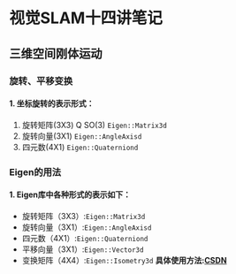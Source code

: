 # 视觉SLAM十四讲笔记

## 三维空间刚体运动

### 旋转、平移变换

#### 1. 坐标旋转的表示形式：

1. 旋转矩阵(3X3)  Q  SO(3)  `Eigen::Matrix3d`
2. 旋转向量(3X1)  `Eigen::AngleAxisd`
3. 四元数(4X1)  `Eigen::Quaterniond`


### Eigen的用法

#### 1. Eigen库中各种形式的表示如下：

* 旋转矩阵（3X3）:`Eigen::Matrix3d`
* 旋转向量（3X1）:`Eigen::AngleAxisd`
* 四元数（4X1）:`Eigen::Quaterniond`
* 平移向量（3X1）:`Eigen::Vector3d`
* 变换矩阵（4X4）:`Eigen::Isometry3d`
**具体使用方法:[CSDN](https://blog.csdn.net/u011092188/article/details/77430988)**











